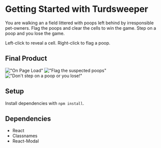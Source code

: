 # Getting Started with Turdsweeper

You are walking an a field littered with poops left behind by irresponsible pet-owners. Flag the poops and clear the cells to win the game. Step on a poop and you lose the game. 

Left-click to reveal a cell.
Right-click to flag a poop.

## Final Product

!["On Page Load"]()
!["Flag the suspected poops"]()
!["Don't step on a poop or you lose!"]()

## Setup

Install dependencies with `npm install`.

## Dependencies
- React
- Classnames
- React-Modal